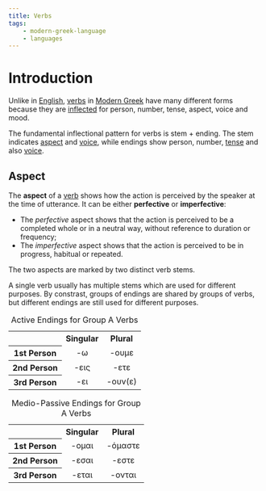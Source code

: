 ```yaml
---
title: Verbs
tags:
    - modern-greek-language
    - languages
---
```


# Introduction

Unlike in [English](../English/index.md), [verbs](TODO) in [Modern Greek](./index.md) have many different forms because they are [inflected](TODO) for person, number, tense, aspect, voice and mood. 

The fundamental inflectional pattern for verbs is stem + ending. The stem indicates [aspect](Verbs.md#Aspect) and [voice](Verbs.md#Voice), while endings show person, number, [tense](Verbs.md#Tense) and also [voice](Verbs.md#Voice).

## Aspect

The **aspect** of a [verb](Verbs.md#Verbs) shows how the action is perceived by the speaker at the time of utterance. It can be either **perfective** or **imperfective**:
- The *perfective* aspect shows that the action is perceived to be a completed whole or in a neutral way, without reference to duration or frequency;
- The *imperfective* aspect shows that the action is perceived to be in progress, habitual or repeated.

The two aspects are marked by two distinct verb stems.

A single verb usually has multiple stems which are used for different purposes. By constrast, groups of endings are shared by groups of verbs, but different endings are still used for different purposes.

<table>
<caption>Active Endings for Group A Verbs</caption>
<tr>
<th style="text-align:center"></th>
<th style="text-align:center">Singular</th>
<th style="text-align:center">Plural</th>
</tr>
<tr>
<th style="text-align:center">1st Person</th>
<td style="text-align:center">-ω</td>
<td style="text-align:center">-ουμε</td>
</tr>
<tr>
<th style="text-align:center">2nd Person</th>
<td style="text-align:center">-εις</td>
<td style="text-align:center">-ετε</td>
</tr>
<tr>
<th style="text-align:center">3rd Person</th>
<td style="text-align:center">-ει</td>
<td style="text-align:center">-ουν(ε)</td>
</tr>
</table>

<table>
<caption>Medio-Passive Endings for Group A Verbs</caption>
<tr>
<th style="text-align: center;"></th>
<th style="text-align: center;">Singular</th>
<th style="text-align: center;">Plural</th>
</tr>
<tr>
<th style="text-align: center;">1st Person</th>
<td style="text-align: center;">-ομαι</td>
<td style="text-align: center;">-όμαστε</td>
</tr>
<tr>
<th style="text-align: center;">2nd Person</th>
<td style="text-align: center;">-εσαι</td>
<td style="text-align: center;">-εστε</td>
</tr>
<tr>
<th style="text-align: center;">3rd Person</th>
<td style="text-align: center;">-εται</td>
<td style="text-align: center;">-ονται</td>
</tr>
</table>
